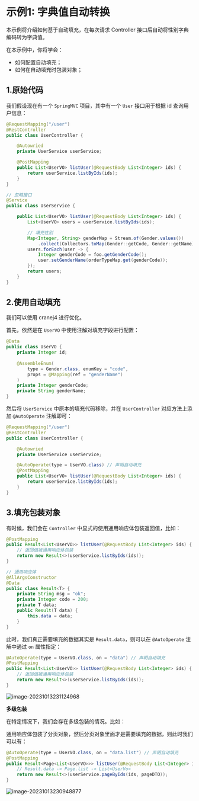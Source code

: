 # 示例1: 字典值自动转换

本示例将介绍如何基于自动填充，在每次请求 Controller 接口后自动将性别字典编码转为字典值。

在本示例中，你将学会：

+ 如何配置自动填充；
+ 如何在自动填充时包装对象；

## 1.原始代码

我们假设现在有一个 `SpringMVC` 项目，其中有一个 `User` 接口用于根据 id 查询用户信息：

~~~java
@RequestMapping("/user")
@RestController
public class UserController {

    @Autowried
    private UserService userService;

    @PostMapping
    public List<UserVO> listUser(@RequestBody List<Integer> ids) {
        return userService.listByIds(ids);
    } 
}

// 忽略接口
@Service
public class UserService {

    public List<UserVO> listUser(@RequestBody List<Integer> ids) {
        List<UserVO> users = userService.listByIds(ids);

        // 填充性别
        Map<Integer, String> genderMap = Stream.of(Gender.values())
            .collect(Collectors.toMap(Gender::getCode, Gender::getName));
        users.forEach(user -> {
            Integer genderCode = foo.getGenderCode();
            user.setGenderName(orderTypeMap.get(genderCode));
        });
        return users;
    } 
}
~~~

## 2.使用自动填充

我们可以使用 cranej4 进行优化。

首先，依然是在 `UserVO` 中使用注解对填充字段进行配置：

~~~java
@Data
public class UserVO {
    private Integer id;
    
    @AssembleEnum(
        type = Gender.class, enumKey = "code", 
        props = @Mapping(ref = "genderName")
    )
    private Integer genderCode;
    private String genderName;
}
~~~

然后将 `UserService` 中原本的填充代码移除，并在 `UserController` 对应方法上添加 `@AutoOperate` 注解即可：

~~~java
@RequestMapping("/user")
@RestController
public class UserController {

    @Autowried
    private UserService userService;

    @AutoOperate(type = UserVO.class) // 声明自动填充
    @PostMapping
    public List<UserVO> listUser(@RequestBody List<Integer> ids) {
        return userService.listByIds(ids);
    } 
}
~~~

## 3.填充包装对象

有时候，我们会在 `Controller` 中显式的使用通用响应体包装返回值，比如：

~~~java
@PostMapping
public Result<List<UserVO>> listUser(@RequestBody List<Integer> ids) {
    // 返回值被通用响应体包装
    return new Result<>(userService.listByIds(ids));
}

// 通用响应体
@AllArgsConstructor
@Data
public class Result<T> {
    private String msg = "ok";
    private Integer code = 200;
    private T data;
    public Result(T data) {
        this.data = data;
    }
}
~~~

此时，我们真正需要填充的数据其实是 `Result.data`，则可以在 `@AutoOperate` 注解中通过 `on` 属性指定：

~~~java
@AutoOperate(type = UserVO.class, on = "data") // 声明自动填充
@PostMapping
public Result<List<UserVO>> listUser(@RequestBody List<Integer> ids) {
    // 返回值被通用响应体包装
    return new Result<>(userService.listByIds(ids));
}
~~~

![image-20231013231124968](http://img.xiajibagao.top/image-20231013231124968.png)

**多级包装**

在特定情况下，我们会存在多级包装的情况。比如：

通用响应体包装了分页对象，然后分页对象里面才是需要填充的数据，则此时我们可以有：

~~~java
@AutoOperate(type = UserVO.class, on = "data.list") // 声明自动填充
@PostMapping
public Result<Page<List<UserVO>>> listUser(@RequestBody List<Integer> ids, @RequestParam PageDTO pageDTO) {
    // Result.data -> Page.list -> List<UserVo>
    return new Result<>(userService.pageByIds(ids, pageDTO));
}
~~~

![image-20231013230948877](http://img.xiajibagao.top/image-20231013230948877.png)
